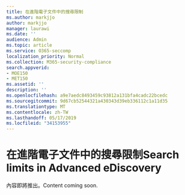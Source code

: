 ```yaml
---
title: 在進階電子文件中的搜尋限制
ms.author: markjjo
author: markjjo
manager: laurawi
ms.date: ''
audience: Admin
ms.topic: article
ms.service: O365-seccomp
localization_priority: Normal
ms.collection: M365-security-compliance
search.appverid:
- MOE150
- MET150
ms.assetid: ''
description: ''
ms.openlocfilehash: a9e7aedc8493459c93812a131bfa4cadc22bcedc
ms.sourcegitcommit: 9d67cb52544321a430343d39eb336112c1a11d35
ms.translationtype: MT
ms.contentlocale: zh-TW
ms.lasthandoff: 05/17/2019
ms.locfileid: "34153955"
---
```

# <a name="search-limits-in-advanced-ediscovery"></a><span data-ttu-id="805e7-102">在進階電子文件中的搜尋限制</span><span class="sxs-lookup"><span data-stu-id="805e7-102">Search limits in Advanced eDiscovery</span></span>

<span data-ttu-id="805e7-103">內容即將推出。</span><span class="sxs-lookup"><span data-stu-id="805e7-103">Content coming soon.</span></span>
